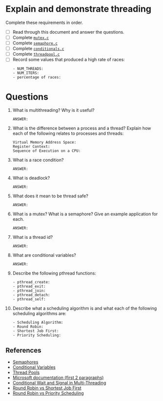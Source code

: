 # Explain and demonstrate threading

Complete these requirements in order.
- [ ] Read through this document and answer the questions.
- [ ] Complete [`mutex.c`](mutex.c)
- [ ] Complete [`semaphore.c`](semaphore.c)
- [ ] Complete [`conditionals.c`](conditionals.c)
- [ ] Complete [`threadpool.c`](threadpool.c)
- [ ] Record some values that produced a high rate of races:
   ```
   - NUM_THREADS:
   - NUM_ITERS:
   - percentage of races:
   ```

# Questions
1. What is multithreading? Why is it useful?
   ```
   ANSWER:
   ```

2. What is the difference between a process and a thread? Explain how each of the following relates to processes and threads:
   ```
   Virtual Memory Address Space:
   Register Context:
   Sequence of Execution on a CPU:
   ```

3. What is a race condition?
   ```
   ANSWER:
   ```

4. What is deadlock?
   ```
   ANSWER:
   ```

5. What does it mean to be thread safe?
   ```
   ANSWER:
   ```

6. What is a mutex? What is a semaphore? Give an example application for each.
   ```
   ANSWER:
   ```

7. What is a thread id?
   ```
   ANSWER:
   ```

8. What are conditional variables?
   ```
   ANSWER:
   ```

9. Describe the following pthread functions:
   ```
   - pthread_create:
   - pthread_exit:
   - pthread_join:
   - pthread_detach:
   - pthread_self:
   ```

10. Describe what a scheduling algorithm is and what each of the following scheduling algorithms are:
    ```
    - Scheduling Algorithm:
    - Round Robin:
    - Shortest Job First:
    - Priority Scheduling:
    ```

## References
- [Semaphores](https://www.youtube.com/watch?v=XDIOC2EY5JE&t=1s)
- [Conditional Variables](https://www.youtube.com/watch?v=VAV2h1GdgE0s)
- [Thread Pools](https://www.youtube.com/watch?v=w6dQQt10Dxo)
- [Microsoft documentation (first 2 paragraphs)](https://docs.microsoft.com/en-gb/windows/win32/procthread/about-processes-and-threads)
- [Conditional Wait and Signal in Multi-Threading](https://www.geeksforgeeks.org/condition-wait-signal-multi-threading/)
- [Round Robin vs Shortest Job First](https://www.geeksforgeeks.org/difference-between-shortest-job-first-sjf-and-round-robin-rr-scheduling-algorithms/)
- [Round Robin vs Priority Scheduling](https://www.geeksforgeeks.org/difference-between-priority-scheduling-and-round-robin-rr-cpu-scheduling/)